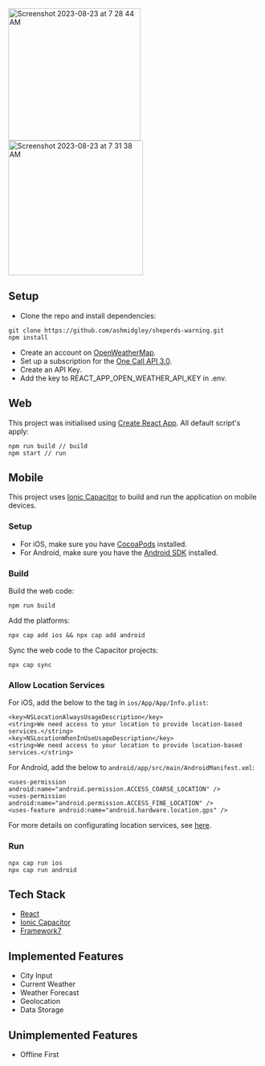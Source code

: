 <img width="263" alt="Screenshot 2023-08-23 at 7 28 44 AM" src="https://github.com/ashmidgley/sheperds-warning/assets/13953984/7b806f12-5a16-4b1c-a4fe-7a5614d7bb0a">
<img width="268" alt="Screenshot 2023-08-23 at 7 31 38 AM" src="https://github.com/ashmidgley/sheperds-warning/assets/13953984/082195e4-bc1f-4595-9a9e-d56bd069c575">

## Setup

- Clone the repo and install dependencies:

```
git clone https://github.com/ashmidgley/sheperds-warning.git
npm install
```

- Create an account on [OpenWeatherMap](https://openweathermap.org).
- Set up a subscription for the [One Call API 3.0](https://openweathermap.org/api/one-call-3).
- Create an API Key.
- Add the key to REACT_APP_OPEN_WEATHER_API_KEY in .env.

## Web

This project was initialised using [Create React App](https://create-react-app.dev). All default script's apply:

```
npm run build // build
npm start // run
```

## Mobile

This project uses [Ionic Capacitor](https://capacitorjs.com) to build and run the application on mobile devices.

### Setup

- For iOS, make sure you have [CocoaPods](https://cocoapods.org) installed.
- For Android, make sure you have the [Android SDK](https://developer.android.com/studio) installed.

### Build

Build the web code:

```
npm run build
```

Add the platforms:

```
npx cap add ios && npx cap add android
```

Sync the web code to the Capacitor projects:

```
npx cap sync
```

### Allow Location Services

For iOS, add the below to the <dict> tag in `ios/App/App/Info.plist`:

```
<key>NSLocationAlwaysUsageDescription</key>
<string>We need access to your location to provide location-based services.</string>
<key>NSLocationWhenInUseUsageDescription</key>
<string>We need access to your location to provide location-based services.</string>
```

For Android, add the below to `android/app/src/main/AndroidManifest.xml`:

```
<uses-permission android:name="android.permission.ACCESS_COARSE_LOCATION" />
<uses-permission android:name="android.permission.ACCESS_FINE_LOCATION" />
<uses-feature android:name="android.hardware.location.gps" />
```

For more details on configurating location services, see [here](https://capacitorjs.com/docs/apis/geolocation).

### Run

```
npx cap run ios
npx cap run android
```

## Tech Stack

- [React](https://react.dev)
- [Ionic Capacitor](https://capacitorjs.com)
- [Framework7](https://framework7.io)

## Implemented Features

- City Input
- Current Weather
- Weather Forecast
- Geolocation
- Data Storage

## Unimplemented Features

- Offline First
